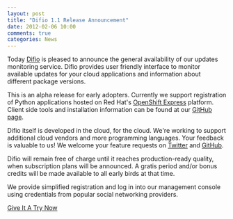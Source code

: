 ```yaml
---
layout: post
title: "Difio 1.1 Release Announcement"
date: 2012-02-06 10:00
comments: true
categories: News
---
```


Today [Difio](http://www.dif.io) is pleased to announce the general availability
of our updates monitoring service. Difio provides user friendly interface to
monitor available updates for your cloud applications and information about different
package versions.


This is an alpha release for early adopters. Currently we support registration of
Python applications hosted on Red Hat's [OpenShift Express](http://openshift.redhat.com)
platform. Client side tools and installation information can be found at our
[GitHub page](https://github.com/difio/difio-openshift-python).


Difio itself is developed in the cloud, for the cloud. We're working to support
additional cloud vendors and more programming languages. Your feedback is valuable to us!
We welcome your feature requests on [Twitter](http://twitter.com/DifioNews) and
[GitHub](https://github.com/difio/difio/issues/new).


Difio will remain free of charge until it reaches production-ready quality, when
subscription plans will be announced. A gratis period and/or bonus credits will be made
available to all early birds at that time.

We provide simplified registration and log in into our management console using
credentials from popular social networking providers.


<a href="https://difio-otb.rhcloud.com/applications/mine/" class="button dark_blue small">Give It A Try Now</a>
